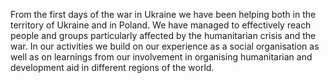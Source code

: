 From the first days of the war in Ukraine we have been helping both in the territory of Ukraine and in Poland. We have managed to effectively reach people and groups particularly affected by the humanitarian crisis and the war. In our activities we build on our experience as a social organisation as well as on learnings from our involvement in organising humanitarian and development aid in different regions of the world.